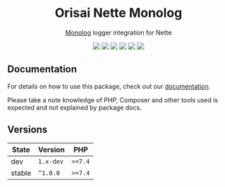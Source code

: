 <h1 align="center">Orisai Nette Monolog</h1>

<p align="center">
    <a href="https://github.com/Seldaek/monolog">Monolog</a> logger integration for Nette
</p>

<p align=center>
  <a href="https://github.com/orisai/nette-monolog/actions?query=workflow%3Aci"><img src="https://github.com/orisai/nette-monolog/workflows/ci/badge.svg"></a>
  <a href="https://coveralls.io/r/orisai/nette-monolog"><img src="https://badgen.net/coveralls/c/github/orisai/nette-monolog/v1.x?cache=300"></a>
  <a href="https://dashboard.stryker-mutator.io/reports/github.com/orisai/nette-monolog/v1.x"><img src="https://badge.stryker-mutator.io/github.com/orisai/nette-monolog/v1.x"></a>
  <a href="https://packagist.org/packages/orisai/nette-monolog"><img src="https://badgen.net/packagist/dt/orisai/nette-monolog?cache=3600"></a>
  <a href="https://packagist.org/packages/orisai/nette-monolog"><img src="https://badgen.net/packagist/v/orisai/nette-monolog?cache=3600"></a>
  <a href="https://choosealicense.com/licenses/mpl-2.0/"><img src="https://badgen.net/badge/license/MPL-2.0/blue?cache=3600"></a>
<p>

## Documentation

For details on how to use this package, check out our [documentation](docs/README.md).

Please take a note knowledge of PHP, Composer and other tools used is expected and not explained by package docs.

## Versions

| State  | Version      | PHP     |
|--------|--------------|---------|
| dev    | `1.x-dev`    | `>=7.4` |
| stable | `^1.0.0`     | `>=7.4` |
